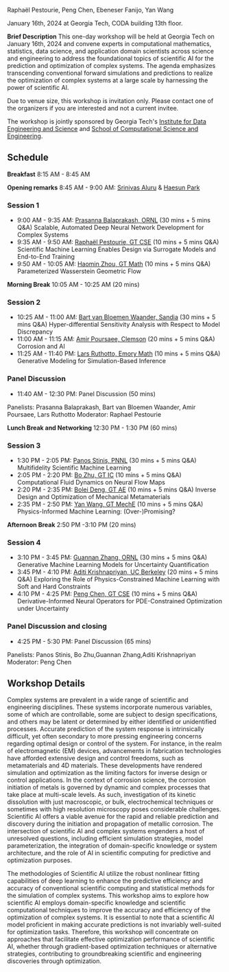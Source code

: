 Raphaël Pestourie, Peng Chen, Ebeneser Fanijo, Yan Wang

January 16th, 2024 at Georgia Tech, CODA building 13th floor.

**Brief Description** This one-day workshop will be held at Georgia Tech on January 16th, 2024 and convene experts in computational mathematics, statistics, data science, and application domain scientists across science and engineering to address the foundational topics of scientific AI for the prediction and optimization of complex systems. The agenda emphasizes transcending conventional forward simulations and predictions to realize the optimization of complex systems at a large scale by harnessing the power of scientific AI. 

Due to venue size, this workshop is invitation only. Please contact one of the organizers if you are interested and not a current invitee.

The workshop is jointly sponsored by Georgia Tech's [Institute for Data Engineering and Science](https://research.gatech.edu/data) and [School of Computational Science and Engineering](https://cse.gatech.edu/). 

## Schedule

**Breakfast** 8:15 AM - 8:45 AM

**Opening remarks** 8:45 AM - 9:00 AM: [Srinivas Aluru](https://faculty.cc.gatech.edu/~saluru/) & [Haesun Park](https://faculty.cc.gatech.edu/~hpark/)

### Session 1

- 9:00 AM - 9:35 AM: [Prasanna Balaprakash, ORNL](https://www.ornl.gov/staff-profile/prasanna-balaprakash) (30 mins + 5 mins Q&A) Scalable, Automated Deep Neural Network Development for Complex Systems
- 9:35 AM - 9:50 AM: [Raphaël Pestourie, GT CSE](https://www.raphaelpestourie.com/) (10 mins + 5 mins Q&A) Scientific Machine Learning Enables Design via Surrogate Models and End-to-End Training
- 9:50 AM - 10:05 AM: [Haomin Zhou, GT Math](https://hmzhou.math.gatech.edu/) (10 mins + 5 mins Q&A) Parameterized Wasserstein Geometric Flow

**Morning Break** 10:05 AM - 10:25 AM (20 mins)

### Session 2

- 10:25 AM - 11:00 AM: [Bart van Bloemen Waander, Sandia](https://www.sandia.gov/ccr/staff/bart-g-van-bloemen-waanders/) (30 mins + 5 mins Q&A) Hyper-differential Sensitivity Analysis with Respect to Model Discrepancy
- 11:00 AM - 11:15 AM: [Amir Poursaee, Clemson](https://www.clemson.edu/cecas/departments/ce/people/faculty/poursaee.html) (20 mins + 5 mins Q&A) Corrosion and AI
- 11:25 AM - 11:40 PM: [Lars Ruthotto, Emory Math](https://www.math.emory.edu/~lruthot/) (10 mins + 5 mins Q&A) Generative Modeling for Simulation-Based Inference

### Panel Discussion

- 11:40 AM - 12:30 PM: Panel Discussion (50 mins)

Panelists: Prasanna Balaprakash, Bart van Bloemen Waander, Amir Poursaee, Lars Ruthotto
Moderator: Raphael Pestourie


**Lunch Break and Networking** 12:30 PM - 1:30 PM (60 mins)

### Session 3

- 1:30 PM - 2:05 PM: [Panos Stinis, PNNL](https://www.pnnl.gov/people/panos-stinis) (30 mins + 5 mins Q&A) Multifidelity Scientific Machine Learning
- 2:05 PM - 2:20 PM: [Bo Zhu, GT IC](https://faculty.cc.gatech.edu/~bozhu/) (10 mins + 5 mins Q&A) Computational Fluid Dynamics on Neural Flow Maps
- 2:20 PM - 2:35 PM: [Bolei Deng, GT AE](https://www.boleideng.com/) (10 mins + 5 mins Q&A) Inverse Design and Optimization of Mechanical Metamaterials
- 2:35 PM - 2:50 PM: [Yan Wang, GT MechE](https://research.gatech.edu/yan-wang) (10 mins + 5 mins Q&A) Physics-Informed Machine Learning: (Over-)Promising?

**Afternoon Break** 2:50 PM -3:10 PM (20 mins)

### Session 4

- 3:10 PM - 3:45 PM: [Guannan Zhang, ORNL](https://www.ornl.gov/staff-profile/guannan-zhang) (30 mins + 5 mins Q&A) Generative Machine Learning Models for Uncertainty Quantification
- 3:45 PM - 4:10 PM: [Aditi Krishnapriyan, UC Berkeley](https://a1k12.github.io/) (20 mins + 5 mins Q&A) Exploring the Role of Physics-Constrained Machine Learning with Soft and Hard Constraints
- 4:10 PM - 4:25 PM: [Peng Chen, GT CSE](https://faculty.cc.gatech.edu/~pchen402/) (10 mins + 5 mins Q&A) Derivative-Informed Neural Operators for PDE-Constrained Optimization under Uncertainty

### Panel Discussion and closing 

- 4:25 PM - 5:30 PM: Panel Discussion (65 mins)

Panelists: Panos Stinis, Bo Zhu,Guannan Zhang,Aditi Krishnapriyan
Moderator: Peng Chen

## Workshop Details

Complex systems are prevalent in a wide range of scientific and engineering disciplines. These systems incorporate numerous variables, some of which are controllable, some are subject to design specifications, and others may be latent or determined by either identified or unidentified processes. Accurate prediction of the system response is intrinsically difficult, yet often secondary to more pressing engineering concerns regarding optimal design or control of the system. For instance, in the realm of electromagnetic (EM) devices, advancements in fabrication technologies have afforded extensive design and control freedoms, such as metamaterials and 4D materials. These developments have rendered simulation and optimization as the limiting factors for inverse design or control applications. In the context of corrosion science, the corrosion initiation of metals is governed by dynamic and complex processes that take place at multi-scale levels. As such, investigation of its kinetic dissolution with just macroscopic, or bulk, electrochemical techniques or sometimes with high resolution microscopy poses considerable challenges. Scientific AI offers a viable avenue for the rapid and reliable prediction and discovery during the initiation and propagation of metallic corrosion. The intersection of scientific AI and complex systems engenders a host of unresolved questions, including efficient simulation strategies, model parameterization, the integration of domain-specific knowledge or system architecture, and the role of AI in scientific computing for predictive and optimization purposes. 
 
The methodologies of Scientific AI utilize the robust nonlinear fitting capabilities of deep learning to enhance the predictive efficiency and accuracy of conventional scientific computing and statistical methods for the simulation of complex systems. This workshop aims to explore how scientific AI employs domain-specific knowledge and scientific computational techniques to improve the accuracy and efficiency of the optimization of complex systems. It is essential to note that a scientific AI model proficient in making accurate predictions is not invariably well-suited for optimization tasks. Therefore, this workshop will concentrate on approaches that facilitate effective optimization performance of scientific AI, whether through gradient-based optimization techniques or alternative strategies, contributing to groundbreaking scientific and engineering discoveries through optimization. 
